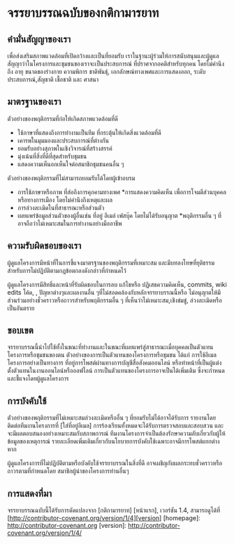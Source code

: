 # จรรยาบรรณฉบับของกติกามารยาท 

## คำมั่นสัญญาของเรา

เพื่อส่งเสริมสภาพแวดล้อมที่เปิดกว้างและเป็นที่ยอมรับ 
เราในฐานะผู้ร่วมให้การสนับสนุนและผู้ดูแล สัญญาว่าในโครงการและชุมชนของเราจะเป็นประสบการณ์ ที่ปราศจากอคติสำหรับทุกคน โดยไม่คำนึงถึง อายุ ขนาดของร่างกาย ความพิการ ชาติพันธุ์, เอกลักษณ์ทางเพศและการแสดงออก, ระดับประสบการณ์,สัญชาติ เชื้อชาติ และ ศาสนา

## มาตรฐานของเรา

ตัวอย่างของพฤติกรรมที่ก่อให้เกิดสภาพแวดล้อมที่ดี
* ใช้ภาษาที่แสดงถึงการทำงานเป็นทีม ที่กระตุ้นให้เกิดสิ่งแวดล้อมที่ดี
* เคารพในมุมมองและประสบการณ์ที่ต่างกัน
* ยอมรับอย่างสุภาพในเชิงวิจารณ์ที่สร้างสรรค์
* มุ่งเน้นที่สิ่งที่ดีที่สุดสำหรับชุมชน
* แสดงความเห็นอกเห็นใจต่อสมาชิกชุมชนคนอื่น ๆ

ตัวอย่างของพฤติกรรมที่ไม่สามารถยอมรับได้โดยผู้เข้าอบรม
* การใช้ภาษาหรือภาพ ที่ส่อถึงการคุกคามทางเพศ 
*การแสดงความคิดเห็น เพื่อการโจมตีส่วนบุคคลหรือทางการเมือง โดยไม่คำนึงถึงเหตุและผล
* การล่วงละเมิดในที่สาธารณะหรือส่วนตัว
* เผยแพร่ข้อมูลส่วนตัวของผู้อื่นเช่น ที่อยู่ อีเมล์ เฟสบุ๊ค โดยไม่ได้รับอนุญาต
*พฤติกรรมอื่น ๆ ที่อาจถือว่าไม่เหมาะสมในการทำงานอย่างมืออาชีพ

## ความรับผิดชอบของเรา

ผู้ดูแลโครงการมีหน้าที่ในการชี้แจงมาตรฐานของพฤติกรรมที่เหมาะสม และมีบทลงโทษที่ยุติธรรมสำหรับการไม่ปฏิบัติตามกฎข้อตกลงดังกล่าวที่กำหนดไว้

ผู้ดูแลโครงการมีสิทธิ์และหน้าที่รับผิดชอบในการลบ แก้ไขหรือ ปฏิเสธความคิดเห็น, commits, wiki edits โค้ด, , ปัญหาต่างๆและผลงานอื่น ๆที่ไม่สอดคล้องกับหลักจรรยาบรรณนี้หรือ ไม่อนุญาตให้มีส่วนร่วมอย่างชั่วคราวหรือถาวรสำหรับพฤติกรรมอื่น ๆ ที่เห็นว่าไม่เหมาะสม,เชิงข่มขู่, ล่วงละเมิดหรือเป็นอันตราย

## ขอบเขต 

จรรยาบรรณนี้นำไปใช้ทั้งในขณะที่ทำงานและในขณะที่เผยแพร่สู่สาธารณะเมื่อบุคคลเป็นตัวแทนโครงการหรือชุมชนของตน
 ตัวอย่างของการเป็นตัวแทนของโครงการหรือชุมชน ได้แก่ การใช้อีเมลโครงการอย่างเป็นทางการ ที่อยู่การโพสต์ผ่านทางการบัญชีสื่อสังคมออนไลน์ หรือทำหน้าที่เป็นผู้แต่งตั้งตัวแทนในงานออนไลน์หรือออฟไลน์
 การเป็นตัวแทนของโครงการอาจเป็นได้เพิ่มเติม ซึ่งจะกำหนดและชี้แจงโดยผู้ดูแลโครงการ

## การบังคับใช้
ตัวอย่างของพฤติกรรมที่ไม่เหมาะสมล่วงละเมิดหรืออื่น ๆ ที่ยอมรับไม่ได้อาจได้รับการ
รายงานโดยติดต่อทีมงานโครงการที่ [ใส่ที่อยู่อีเมล] 
การร้องเรียนทั้งหมดจะได้รับการตรวจสอบและสอบสวน และจะมีผลตอบสนองอย่างเหมาะสมกับสภาพการณ์
 ทีมงานโครงการจำเป็นต้องรักษาความลับเกี่ยวกับผู้ให้ข้อมูลของเหตุการณ์
รายละเอียดเพิ่มเติมเกี่ยวกับนโยบายการบังคับใช้เฉพาะอาจมีการโพสต์แยกต่างหาก

ผู้ดูแลโครงการที่ไม่ปฏิบัติตามหรือบังคับใช้จรรยาบรรณในสิ่งที่ดี อาจเผชิญกับผลกระทบชั่วคราวหรือถาวรตามที่กำหนดโดย สมาชิกผู้นำของโครงการท่านอื่นๆ

## การแสดงที่มา 

จรรยาบรรณฉบับนี้ได้รับการดัดแปลงจาก [กติกามารยาท] [หน้าแรก], เวอร์ชัน 1.4,
สามารถดูได้ที่ [http://contributor-covenant.org/version/1/4][version]
[homepage]: http://contributor-covenant.org
[version]: http://contributor-covenant.org/version/1/4/
